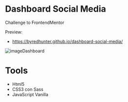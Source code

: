 # Dashboard Social Media

Challenge to FrontendMentor

Preview:
  - https://byredhunter.github.io/dashboard-social-media/

![imageDashboard](https://repository-images.githubusercontent.com/279345815/588fb280-c4f7-11ea-9d68-69a23a0ee64c)

# Tools
  - Html5
  - CSS3 con Sass
  - JavaScript Vanilla
